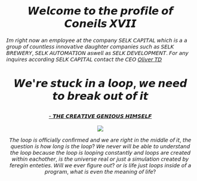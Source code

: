 <h1 align="center"> 𝙒𝙚𝙡𝙘𝙤𝙢𝙚 𝙩𝙤 𝙩𝙝𝙚 𝙥𝙧𝙤𝙛𝙞𝙡𝙚 𝙤𝙛 𝘾𝙤𝙣𝙚𝙞𝙡𝙨 𝙓𝙑𝙄𝙄 </h1>

𝘐𝘮 𝘳𝘪𝘨𝘩𝘵 𝘯𝘰𝘸 𝘢𝘯 𝘦𝘮𝘱𝘭𝘰𝘺𝘦𝘦 𝘢𝘵 𝘵𝘩𝘦 𝘤𝘰𝘮𝘱𝘢𝘯𝘺 𝘚𝘌𝘓𝘒 𝘊𝘈𝘗𝘐𝘛𝘈𝘓 𝘸𝘩𝘪𝘤𝘩 𝘪𝘴 𝘢 𝘢 𝘨𝘳𝘰𝘶𝘱 𝘰𝘧 𝘤𝘰𝘶𝘯𝘵𝘭𝘦𝘴𝘴 𝘪𝘯𝘯𝘰𝘷𝘢𝘵𝘪𝘷𝘦 𝘥𝘢𝘶𝘨𝘩𝘵𝘦𝘳 𝘤𝘰𝘮𝘱𝘢𝘯𝘪𝘦𝘴 𝘴𝘶𝘤𝘩 𝘢𝘴 𝘚𝘌𝘓𝘒           𝘉𝘙𝘌𝘞𝘌𝘙𝘠, 𝘚𝘌𝘓𝘒 𝘈𝘜𝘛𝘖𝘔𝘈𝘛𝘐𝘖𝘕 𝘢𝘴𝘸𝘦𝘭𝘭 𝘢𝘴 𝘚𝘌𝘓𝘒 𝘋𝘌𝘝𝘌𝘓𝘖𝘗𝘔𝘌𝘕𝘛. 𝘍𝘰𝘳 𝘢𝘯𝘺 𝘪𝘯𝘲𝘶𝘪𝘳𝘦𝘴 𝘢𝘤𝘤𝘰𝘳𝘥𝘪𝘯𝘨 𝘚𝘌𝘓𝘒 𝘊𝘈𝘗𝘐𝘛𝘈𝘓 𝘤𝘰𝘯𝘵𝘢𝘤𝘵 𝘵𝘩𝘦 𝘊𝘌𝘖 [𝘖𝘭𝘪𝘷𝘦𝘳 𝘛𝘋](https://github.com/olivertd)

<h1 align="center">
  <p>𝙒𝙚'𝙧𝙚 𝙨𝙩𝙪𝙘𝙠 𝙞𝙣 𝙖 𝙡𝙤𝙤𝙥, 𝙬𝙚 𝙣𝙚𝙚𝙙 𝙩𝙤 𝙗𝙧𝙚𝙖𝙠 𝙤𝙪𝙩 𝙤𝙛 𝙞𝙩</p>
</h1>

<p align="center">
  <a href="https://twitter.com/elonmusk"> - 𝙏𝙃𝙀 𝘾𝙍𝙀𝘼𝙏𝙄𝙑𝙀 𝙂𝙀𝙉𝙄𝙊𝙐𝙎 𝙃𝙄𝙈𝙎𝙀𝙇𝙁</a>
  <br><br>
  <img src="<img src="http://i.imgur.com/1hSj2nR.gif">
</p>

<p align="center"> 𝘛𝘩𝘦 𝘭𝘰𝘰𝘱 𝘪𝘴 𝘰𝘧𝘧𝘪𝘤𝘪𝘢𝘭𝘭𝘺 𝘤𝘰𝘯𝘧𝘪𝘳𝘮𝘦𝘥 𝘢𝘯𝘥 𝘸𝘦 𝘢𝘳𝘦 𝘳𝘪𝘨𝘩𝘵 𝘪𝘯 𝘵𝘩𝘦 𝘮𝘪𝘥𝘥𝘭𝘦 𝘰𝘧 𝘪𝘵, 𝘵𝘩𝘦 𝘲𝘶𝘦𝘴𝘵𝘪𝘰𝘯 𝘪𝘴 𝘩𝘰𝘸 𝘭𝘰𝘯𝘨 𝘪𝘴 𝘵𝘩𝘦 𝘭𝘰𝘰𝘱? 𝘞𝘦 𝘯𝘦𝘷𝘦𝘳 𝘸𝘪𝘭𝘭 𝘣𝘦 𝘢𝘣𝘭𝘦 𝘵𝘰 𝘶𝘯𝘥𝘦𝘳𝘴𝘵𝘢𝘯𝘥 𝘵𝘩𝘦 𝘭𝘰𝘰𝘱 𝘣𝘦𝘤𝘢𝘶𝘴𝘦 𝘵𝘩𝘦 𝘭𝘰𝘰𝘱 𝘪𝘴 𝘭𝘰𝘰𝘱𝘪𝘯𝘨 𝘤𝘰𝘯𝘴𝘵𝘢𝘯𝘵𝘭𝘺 𝘢𝘯𝘥 𝘭𝘰𝘰𝘱𝘴 𝘢𝘳𝘦 𝘤𝘳𝘦𝘢𝘵𝘦𝘥 𝘸𝘪𝘵𝘩𝘪𝘯 𝘦𝘢𝘤𝘩𝘰𝘵𝘩𝘦𝘳, 𝘪𝘴 𝘵𝘩𝘦 𝘶𝘯𝘪𝘷𝘦𝘳𝘴𝘦 𝘳𝘦𝘢𝘭 𝘰𝘳 𝘫𝘶𝘴𝘵 𝘢 𝘴𝘪𝘮𝘶𝘭𝘢𝘵𝘪𝘰𝘯 𝘤𝘳𝘦𝘢𝘵𝘦𝘥 𝘣𝘺 𝘧𝘦𝘳𝘦𝘨𝘪𝘯 𝘦𝘯𝘵𝘦𝘵𝘪𝘦𝘴. 𝘞𝘪𝘭𝘭 𝘸𝘦 𝘦𝘷𝘦𝘳 𝘧𝘪𝘨𝘶𝘳𝘦 𝘰𝘶𝘵? 𝘰𝘳 𝘪𝘴 𝘭𝘪𝘧𝘦 𝘫𝘶𝘴𝘵 𝘭𝘰𝘰𝘱𝘴 𝘪𝘯𝘴𝘪𝘥𝘦 𝘰𝘧 𝘢 𝘱𝘳𝘰𝘨𝘳𝘢𝘮, 𝘸𝘩𝘢𝘵 𝘪𝘴 𝘦𝘷𝘦𝘯 𝘵𝘩𝘦 𝘮𝘦𝘢𝘯𝘪𝘯𝘨 𝘰𝘧 𝘭𝘪𝘧𝘦? </p>
